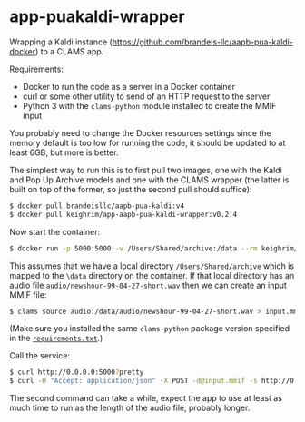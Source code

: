 # app-puakaldi-wrapper
Wrapping a Kaldi instance (https://github.com/brandeis-llc/aapb-pua-kaldi-docker) to a CLAMS app. 

Requirements:

- Docker to run the code as a server in a Docker container
- curl or some other utility to send of an HTTP request to the server
- Python 3 with the `clams-python` module installed to create the MMIF input

You probably need to change the Docker resources settings since the memory default is too low for running the code, it should be updated to at least 6GB, but more is better. 

The simplest way to run this is to first pull two images, one with the Kaldi and Pop Up Archive models and one with the CLAMS wrapper (the latter is built on top of the former, so just the second pull should suffice):

```bash
$ docker pull brandeisllc/aapb-pua-kaldi:v4
$ docker pull keighrim/app-aapb-pua-kaldi-wrapper:v0.2.4
```

Now start the container:

```bash
$ docker run -p 5000:5000 -v /Users/Shared/archive:/data --rm keighrim/app-aapb-pua-kaldi-wrapper:v0.2.3
```

This assumes that we have a local directory `/Users/Shared/archive` which is mapped to the `\data` directory on the container. If that local directory has an audio file `audio/newshour-99-04-27-short.wav` then we can create an input MMIF file:

```bash
$ clams source audio:/data/audio/newshour-99-04-27-short.wav > input.mmif
```
(Make sure you installed the same `clams-python` package version specified in the [`requirements.txt`](requirements.txt).)

Call the service:

```bash
$ curl http://0.0.0.0:5000?pretty
$ curl -H "Accept: application/json" -X POST -d@input.mmif -s http://0.0.0.0:5000?pretty > output.mmif
```

The second command can take a while, expect the app to use at least as much time to run as the length of the audio file, probably longer.


